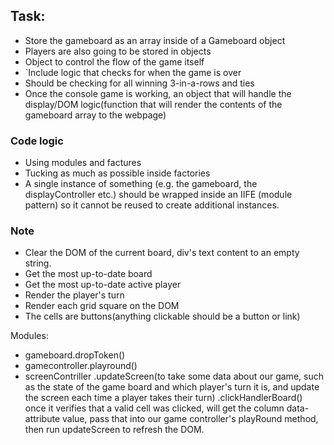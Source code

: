 ## Task:

-   Store the gameboard as an array inside of a Gameboard object
-   Players are also going to be stored in objects
-   Object to control the flow of the game itself
-   `Include logic that checks for when the game is over
-   Should be checking for all winning 3-in-a-rows and ties
-   Once the console game is working, an object that will handle the display/DOM logic(function that will render the contents of the gameboard array to the webpage)

### Code logic

-   Using modules and factures
-   Tucking as much as possible inside factories
-   A single instance of something (e.g. the gameboard, the displayController etc.) should be wrapped inside an IIFE (module pattern) so it cannot be reused to create additional instances.

### Note

-   Clear the DOM of the current board, div's text content to an empty string.
-   Get the most up-to-date board
-   Get the most up-to-date active player
-   Render the player's turn
-   Render each grid square on the DOM
-   The cells are buttons(anything clickable should be a button or link)

Modules:

-   gameboard.dropToken()
-   gamecontroller.playround()
-   screenContriller
    .updateScreen(to take some data about our game, such as the state of the game board and which player's turn it is, and update the screen each time a player takes their turn)
    .clickHandlerBoard()
    once it verifies that a valid cell was clicked, will get the column data-attribute value, pass that into our game controller's playRound method, then run updateScreen to refresh the DOM.
